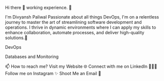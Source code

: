 Hi there 👋 working experience. 🎯

 I'm Divyansh Paliwal Passionate about all things DevOps, I'm on a relentless journey to master the art of streamlining software development and operations. I thrive in dynamic environments where I can apply my skills to enhance collaboration, automate processes, and deliver high-quality solutions.🎯
     

DevOps
 

Databases and Monitoring
   
📫 How to reach me?
Visit my Website 🌐
Connect with me on LinkedIn 👨🏻‍💻
Follow me on Instagram ✨
Shoot Me an Email 💌
